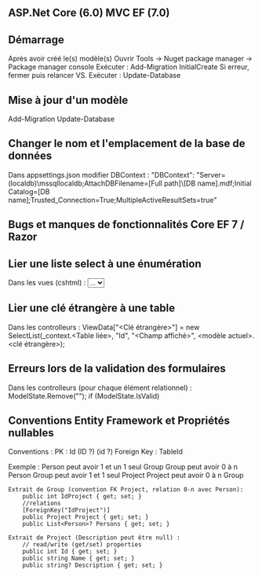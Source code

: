 ﻿ASP.Net Core (6.0) MVC EF (7.0)
-------------------------------

Démarrage
---------

Après avoir créé le(s) modèle(s)
Ouvrir Tools → Nuget package manager → Package manager console
Exécuter : Add-Migration InitialCreate
Si erreur, fermer puis relancer VS.
Exécuter : Update-Database


Mise à jour d'un modèle
-----------------------

Add-Migration <Nom de la migration>
Update-Database


Changer le nom et l'emplacement de la base de données
-----------------------------------------------------

Dans appsettings.json modifier DBContext :
    "DBContext": "Server=(localdb)\\mssqllocaldb;AttachDBFilename=[Full path]\\[DB name].mdf;Initial Catalog=[DB name];Trusted_Connection=True;MultipleActiveResultSets=true"


Bugs et manques de fonctionnalités Core EF 7 / Razor
----------------------------------------------------

Lier une liste select à une énumération
---------------------------------------

Dans les vues (cshtml) :
<select 
    asp-for="<field name>" 
    asp-items="@Html.GetEnumSelectList<[Model].[Enumeration]>()"
    class="form-control">
    <option selected="selected" value="">...</option>
</select>


Lier une clé étrangère à une table
----------------------------------

Dans les controlleurs :
ViewData["<Clé étrangère>"] = new SelectList(_context.<Table liée>, "Id", "<Champ affiché>", <modèle actuel>.<clé étrangère>);


Erreurs lors de la validation des formulaires
---------------------------------------------

Dans les controlleurs (pour chaque élément relationnel) :
ModelState.Remove("<Element relationel>");
if (ModelState.IsValid)



Conventions Entity Framework et Propriétés nullables 
----------------------------------------------------

Conventions :
    PK : Id (ID ?) (id ?)
    Foreign Key : TableId

Exemple : 
    Person peut avoir 1 et un 1 seul Group
    Group peut avoir 0 à n Person
    Group peut avoir 1 et 1 seul Project
    Project peut avoir 0 à n Group

    Extrait de Group (convention FK Project, relation 0-n avec Person):
        public int IdProject { get; set; }
        //relations
        [ForeignKey("IdProject")]
        public Project Project { get; set; }
        public List<Person>? Persons { get; set; }

    Extrait de Project (Description peut être null) : 
        // read/write (get/set) properties
        public int Id { get; set; }
        public string Name { get; set; }
        public string? Description { get; set; }

